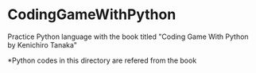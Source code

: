# CodingGameWithPython
Practice Python language with the book titled "Coding Game With Python by Kenichiro Tanaka"

*Python codes in this directory are refered from the book